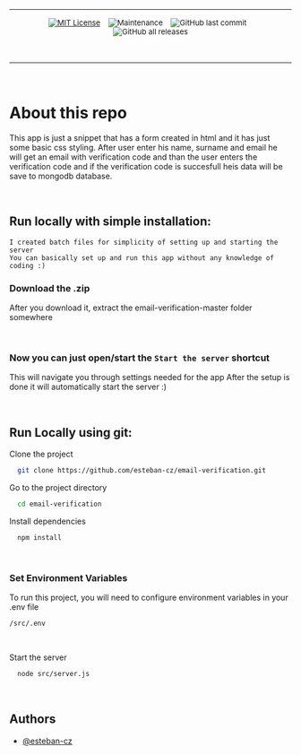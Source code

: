 
<div align="center">
<table>
<tbody>
<td align="center">
<img width="2000" height="0"><br>
<sub>
  
  [![MIT License](https://img.shields.io/badge/License-MIT-red.svg?style=for-the-badge)](https://choosealicense.com/licenses/mit/)&nbsp;&nbsp;&nbsp;
  ![Maintenance](https://img.shields.io/maintenance/yes/2023?style=for-the-badge)&nbsp;&nbsp;&nbsp;
  ![GitHub last commit](https://img.shields.io/github/last-commit/esteban-cz/email-verification?style=for-the-badge)&nbsp;&nbsp;&nbsp;
  ![GitHub all releases](https://img.shields.io/github/downloads/esteban-cz/email-verification/total?style=for-the-badge)
  
</sub><br>
<img width="2000" height="0">
</td>
</tbody>
</table>
</div>
  
<br>

# **About this repo**
This app is just a snippet that has a form created in html and it has just some basic css styling. After user enter his name, surname and email he will get an email with verification code and than the user enters the verification code and if the verification code is succesfull heis data will be save to mongodb database.

<br>

## **Run locally with simple installation:**

``` I created batch files for simplicity of setting up and starting the server ``` <br>
``` You can basically set up and run this app without any knowledge of coding :) ```
###  **Download the .zip**
After you download it, extract the email-verification-master folder somewhere

<br>

### Now you can just open/start the `Start the server` shortcut 
This will navigate you through settings needed for the app
After the setup is done it will automatically start the server :)

<br>

## **Run Locally using git:**

Clone the project

```bash
  git clone https://github.com/esteban-cz/email-verification.git
```

Go to the project directory

```bash
  cd email-verification
```

Install dependencies

```bash
  npm install
```

<br>

### **Set Environment Variables**

To run this project, you will need to configure environment variables in your .env file

`/src/.env`

<br>

Start the server

```bash
  node src/server.js
```

<br>

## Authors

- [@esteban-cz](https://www.github.com/esteban-cz)
